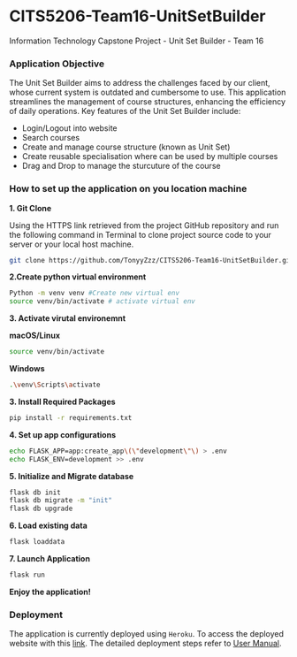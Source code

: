# CITS5206-Team16-UnitSetBuilder

Information Technology Capstone Project - Unit Set Builder - Team 16

### Application Objective

The Unit Set Builder aims to address the challenges faced by our client, whose current system is outdated and cumbersome to use. This application streamlines the management of course structures, enhancing the efficiency of daily operations. Key features of the Unit Set Builder include:

- Login/Logout into website
- Search courses
- Create and manage course structure (known as Unit Set)
- Create reusable specialisation where can be used by multiple courses
- Drag and Drop to manage the sturcuture of the course

### How to set up the application on you location machine

**1. Git Clone**

Using the HTTPS link retrieved from the project GitHub repository and run the following command in Terminal to clone project source code to your server or your local host machine.

```bash
git clone https://github.com/TonyyZzz/CITS5206-Team16-UnitSetBuilder.git
```

**2.Create python virtual environment**

```bash
Python -m venv venv #Create new virtual env
source venv/bin/activate # activate virtual env
```

**3. Activate virutal environemnt**

**macOS/Linux**
```bash
source venv/bin/activate

```
**Windows**
```bash
.\venv\Scripts\activate
```

**3. Install Required Packages**
```bash
pip install -r requirements.txt
```

**4. Set up app configurations**
```bash
echo FLASK_APP=app:create_app\(\"development\"\) > .env
echo FLASK_ENV=development >> .env
```

**5. Initialize and Migrate database**
```bash
flask db init
flask db migrate -m "init"
flask db upgrade
```

**6. Load existing data**
```bash
flask loaddata
```

**7. Launch Application**
```bash
flask run
```

**Enjoy the application!**

### Deployment

The application is currently deployed using `Heroku`. To access the deployed website with this [link](https://unitsetbuilder-a33e3d2c8e96.herokuapp.com/). The detailed deployment steps refer to [User Manual](https://github.com/TonyyZzz/CITS5206-Team16-UnitSetBuilder/blob/main/deliverables/User_Manual.pdf).
